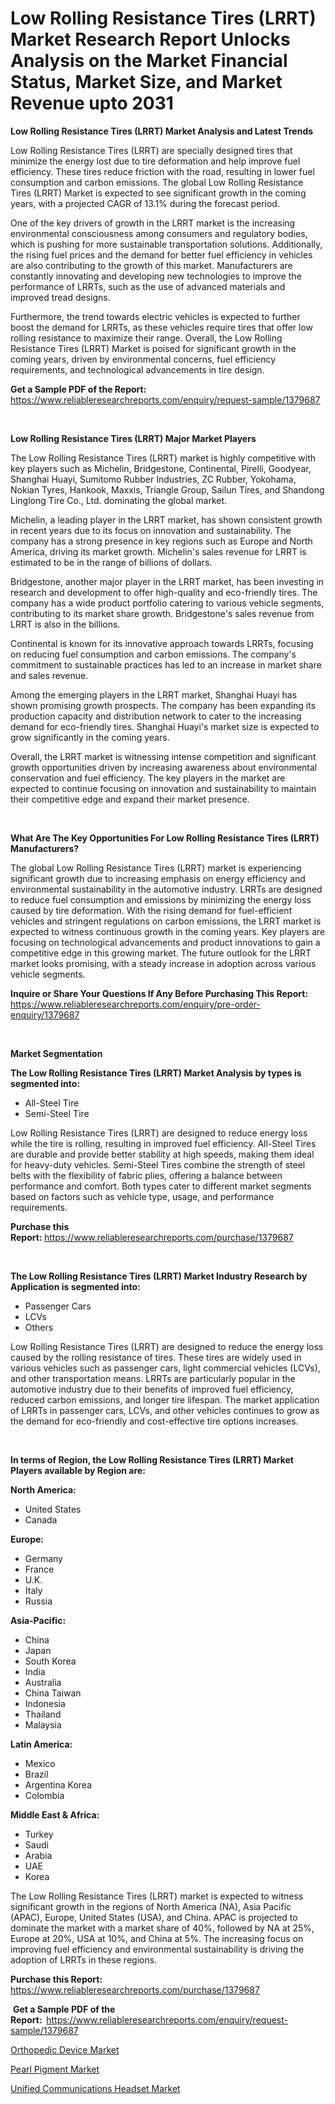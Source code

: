 <p><h1>Low Rolling Resistance Tires (LRRT) Market Research Report Unlocks Analysis on the Market Financial Status, Market Size, and Market Revenue upto 2031</h1></p><p><strong>Low Rolling Resistance Tires (LRRT) Market Analysis and Latest Trends</strong></p>
<p><p>Low Rolling Resistance Tires (LRRT) are specially designed tires that minimize the energy lost due to tire deformation and help improve fuel efficiency. These tires reduce friction with the road, resulting in lower fuel consumption and carbon emissions. The global Low Rolling Resistance Tires (LRRT) Market is expected to see significant growth in the coming years, with a projected CAGR of 13.1% during the forecast period.</p><p>One of the key drivers of growth in the LRRT market is the increasing environmental consciousness among consumers and regulatory bodies, which is pushing for more sustainable transportation solutions. Additionally, the rising fuel prices and the demand for better fuel efficiency in vehicles are also contributing to the growth of this market. Manufacturers are constantly innovating and developing new technologies to improve the performance of LRRTs, such as the use of advanced materials and improved tread designs.</p><p>Furthermore, the trend towards electric vehicles is expected to further boost the demand for LRRTs, as these vehicles require tires that offer low rolling resistance to maximize their range. Overall, the Low Rolling Resistance Tires (LRRT) Market is poised for significant growth in the coming years, driven by environmental concerns, fuel efficiency requirements, and technological advancements in tire design.</p></p>
<p><strong>Get a Sample PDF of the Report:&nbsp;</strong> <a href="https://www.reliableresearchreports.com/enquiry/request-sample/1379687">https://www.reliableresearchreports.com/enquiry/request-sample/1379687</a></p>
<p>&nbsp;</p>
<p><strong>Low Rolling Resistance Tires (LRRT) Major Market Players</strong></p>
<p><p>The Low Rolling Resistance Tires (LRRT) market is highly competitive with key players such as Michelin, Bridgestone, Continental, Pirelli, Goodyear, Shanghai Huayi, Sumitomo Rubber Industries, ZC Rubber, Yokohama, Nokian Tyres, Hankook, Maxxis, Triangle Group, Sailun Tires, and Shandong Linglong Tire Co., Ltd. dominating the global market.</p><p>Michelin, a leading player in the LRRT market, has shown consistent growth in recent years due to its focus on innovation and sustainability. The company has a strong presence in key regions such as Europe and North America, driving its market growth. Michelin's sales revenue for LRRT is estimated to be in the range of billions of dollars.</p><p>Bridgestone, another major player in the LRRT market, has been investing in research and development to offer high-quality and eco-friendly tires. The company has a wide product portfolio catering to various vehicle segments, contributing to its market share growth. Bridgestone's sales revenue from LRRT is also in the billions.</p><p>Continental is known for its innovative approach towards LRRTs, focusing on reducing fuel consumption and carbon emissions. The company's commitment to sustainable practices has led to an increase in market share and sales revenue.</p><p>Among the emerging players in the LRRT market, Shanghai Huayi has shown promising growth prospects. The company has been expanding its production capacity and distribution network to cater to the increasing demand for eco-friendly tires. Shanghai Huayi's market size is expected to grow significantly in the coming years.</p><p>Overall, the LRRT market is witnessing intense competition and significant growth opportunities driven by increasing awareness about environmental conservation and fuel efficiency. The key players in the market are expected to continue focusing on innovation and sustainability to maintain their competitive edge and expand their market presence.</p></p>
<p>&nbsp;</p>
<p><strong>What Are The Key Opportunities For Low Rolling Resistance Tires (LRRT) Manufacturers?</strong></p>
<p><p>The global Low Rolling Resistance Tires (LRRT) market is experiencing significant growth due to increasing emphasis on energy efficiency and environmental sustainability in the automotive industry. LRRTs are designed to reduce fuel consumption and emissions by minimizing the energy loss caused by tire deformation. With the rising demand for fuel-efficient vehicles and stringent regulations on carbon emissions, the LRRT market is expected to witness continuous growth in the coming years. Key players are focusing on technological advancements and product innovations to gain a competitive edge in this growing market. The future outlook for the LRRT market looks promising, with a steady increase in adoption across various vehicle segments.</p></p>
<p><strong>Inquire or Share Your Questions If Any Before Purchasing This Report:</strong> <a href="https://www.reliableresearchreports.com/enquiry/pre-order-enquiry/1379687">https://www.reliableresearchreports.com/enquiry/pre-order-enquiry/1379687</a></p>
<p>&nbsp;</p>
<p><strong>Market Segmentation</strong></p>
<p><strong>The Low Rolling Resistance Tires (LRRT) Market Analysis by types is segmented into:</strong></p>
<p><ul><li>All-Steel Tire</li><li>Semi-Steel Tire</li></ul></p>
<p><p>Low Rolling Resistance Tires (LRRT) are designed to reduce energy loss while the tire is rolling, resulting in improved fuel efficiency. All-Steel Tires are durable and provide better stability at high speeds, making them ideal for heavy-duty vehicles. Semi-Steel Tires combine the strength of steel belts with the flexibility of fabric plies, offering a balance between performance and comfort. Both types cater to different market segments based on factors such as vehicle type, usage, and performance requirements.</p></p>
<p><strong>Purchase this Report:&nbsp;</strong><a href="https://www.reliableresearchreports.com/purchase/1379687">https://www.reliableresearchreports.com/purchase/1379687</a></p>
<p>&nbsp;</p>
<p><strong>The Low Rolling Resistance Tires (LRRT) Market Industry Research by Application is segmented into:</strong></p>
<p><ul><li>Passenger Cars</li><li>LCVs</li><li>Others</li></ul></p>
<p><p>Low Rolling Resistance Tires (LRRT) are designed to reduce the energy loss caused by the rolling resistance of tires. These tires are widely used in various vehicles such as passenger cars, light commercial vehicles (LCVs), and other transportation means. LRRTs are particularly popular in the automotive industry due to their benefits of improved fuel efficiency, reduced carbon emissions, and longer tire lifespan. The market application of LRRTs in passenger cars, LCVs, and other vehicles continues to grow as the demand for eco-friendly and cost-effective tire options increases.</p></p>
<p>&nbsp;</p>
<p><strong>In terms of Region, the Low Rolling Resistance Tires (LRRT) Market Players available by Region are:</strong></p>
<p>
    <p> <strong> North America: </strong>
        <ul>
            <li>United States</li>
            <li>Canada</li>
        </ul>
        </p> 
    <p> <strong> Europe: </strong>
        <ul>
            <li>Germany</li>
            <li>France</li>
            <li>U.K.</li>
            <li>Italy</li>
            <li>Russia</li>
        </ul>
        </p> 
    <p> <strong> Asia-Pacific: </strong>
        <ul>
            <li>China</li>
            <li>Japan</li>
            <li>South Korea</li>
            <li>India</li>
            <li>Australia</li>
            <li>China Taiwan</li>
            <li>Indonesia</li>
            <li>Thailand</li>
            <li>Malaysia</li>
        </ul>
        </p> 
    <p> <strong> Latin America: </strong>
        <ul>
            <li>Mexico</li>
            <li>Brazil</li>
            <li>Argentina Korea</li>
            <li>Colombia</li>
        </ul>
        </p> 
    <p> <strong> Middle East & Africa: </strong>
        <ul>
            <li>Turkey</li>
            <li>Saudi</li>
            <li>Arabia</li>
            <li>UAE</li>
            <li>Korea</li>
        </ul>
    </p>
    </p>
<p><p>The Low Rolling Resistance Tires (LRRT) market is expected to witness significant growth in the regions of North America (NA), Asia Pacific (APAC), Europe, United States (USA), and China. APAC is projected to dominate the market with a market share of 40%, followed by NA at 25%, Europe at 20%, USA at 10%, and China at 5%. The increasing focus on improving fuel efficiency and environmental sustainability is driving the adoption of LRRTs in these regions.</p></p>
<p><strong>Purchase this Report: </strong><a href="https://www.reliableresearchreports.com/purchase/1379687">https://www.reliableresearchreports.com/purchase/1379687</a></p>
<p>&nbsp;<strong>Get a Sample PDF of the Report:&nbsp;&nbsp;</strong><a href="https://www.reliableresearchreports.com/enquiry/request-sample/1379687">https://www.reliableresearchreports.com/enquiry/request-sample/1379687</a></p>
<p><strong></strong></p>
<p><p><a href="https://view.publitas.com/reportprime-1/orthopedic-device-market-size-evaluating-its-market-trends-growth-and-projections-2023-2030/">Orthopedic Device Market</a></p><p><a href="https://view.publitas.com/reportprime-1/pearl-pigment-market-research-report-provides-critical-insights-that-can-help-shape-business-development-and-investment-strategies/">Pearl Pigment Market</a></p><p><a href="https://view.publitas.com/reportprime-1/unified-communications-headset-market-size-and-examines-its-market-scope-with-a-primary-focus-on-growth-opportunities-and-forecasted-trends-spanning-from-2023-to-2030/">Unified Communications Headset Market</a></p></p>